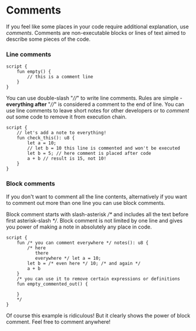 # Comments

If you feel like some places in your code require additional explanation, use *comments*. Comments are non-executable blocks or lines of text aimed to describe some pieces of the code.

### Line comments

```Move
script {
    fun empty() {
        // this is a comment line
    }
}
```

You can use double-slash "*//*" to write line comments. Rules are simple - **everything after** "*//*" is considered a comment to the end of line. You can use line comments to leave short notes for other developers or to *comment out* some code to remove it from execution chain.

```Move
script {
    // let's add a note to everything!
    fun check_this(): u8 {
        let a = 10;
        // let b = 10 this line is commented and won't be executed
        let b = 5; // here comment is placed after code
        a + b // result is 15, not 10!
    }
}
```

### Block comments

If you don't want to comment all the line contents, alternatively if you want to comment out more than one line you can use block comments.

Block comment starts with slash-asterisk */\** and includes all the text before first asterisk-slash *\*/*. Block comment is not limited by one line and gives you power of making a note in absolutely any place in code.

```Move
script {
    fun /* you can comment everywhere */ notes(): u8 {
        /* here
           there
           everywhere */ let a = 10;
        let b = /* even here */ 10; /* and again */
        a + b
    }
    /* you can use it to remove certain expressions or definitions
    fun empty_commented_out() {

    }
    */
}
```

Of course this example is ridiculous! But it clearly shows the power of block comment. Feel free to comment anywhere!
